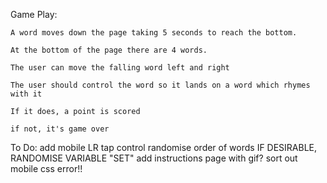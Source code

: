 Game Play:

    A word moves down the page taking 5 seconds to reach the bottom.

    At the bottom of the page there are 4 words.

    The user can move the falling word left and right

    The user should control the word so it lands on a word which rhymes with it

    If it does, a point is scored

    if not, it's game over




To Do:
    add mobile LR tap control
    randomise order of words IF DESIRABLE, RANDOMISE VARIABLE "SET"
    add instructions page with gif?
    sort out mobile css error!!
